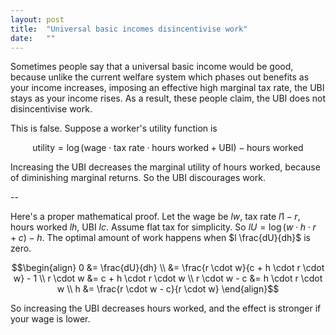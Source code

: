 ```yaml
---
layout: post
title:  "Universal basic incomes disincentivise work"
date:   ""
---
```


Sometimes people say that a universal basic income would be good, because unlike the current welfare system which phases out benefits as your income increases, imposing an effective high marginal tax rate, the UBI stays as your income rises. As a result, these people claim, the UBI does not disincentivise work.

This is false. Suppose a worker's utility function is

$$\text{utility} = \log(\text{wage} \cdot \text{tax rate} \cdot \text{hours worked} + \text{UBI}) - \text{hours worked}$$

Increasing the UBI decreases the marginal utility of hours worked, because of diminishing marginal returns. So the UBI discourages work.

--

Here's a proper mathematical proof. Let the wage be $l w$, tax rate $l 1 - r$, hours worked $l h$, UBI $l c$. Assume flat tax for simplicity. So $l U = \log(w \cdot h \cdot r + c) - h$. The optimal amount of work happens when $l \frac{dU}{dh}$ is zero.

$$\begin{align}
  0 &= \frac{dU}{dh} \\
    &= \frac{r \cdot w}{c + h \cdot r \cdot w} - 1 \\
  r \cdot w &= c + h \cdot r \cdot w \\
  r \cdot w - c &= h \cdot r \cdot w \\
  h &= \frac{r \cdot w - c}{r \cdot w}
\end{align}$$

So increasing the UBI decreases hours worked, and the effect is stronger if your wage is lower.
